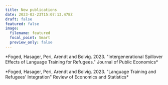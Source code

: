 ```yaml
---
title: New publications
date: 2023-02-23T15:07:13.478Z
draft: false
featured: false
image:
  filename: featured
  focal_point: Smart
  preview_only: false
---
```

\*Foged, Hasager, Peri, Arendt and Bolvig. 2023. "Intergenerational Spillover Effects of Language Training for Refugees." Journal of Public Economics\*

\*Foged, Hasager, Peri, Arendt and Bolvig. 2023. "Language Training and Refugees' Integration" Review of Economics and Statistics\*